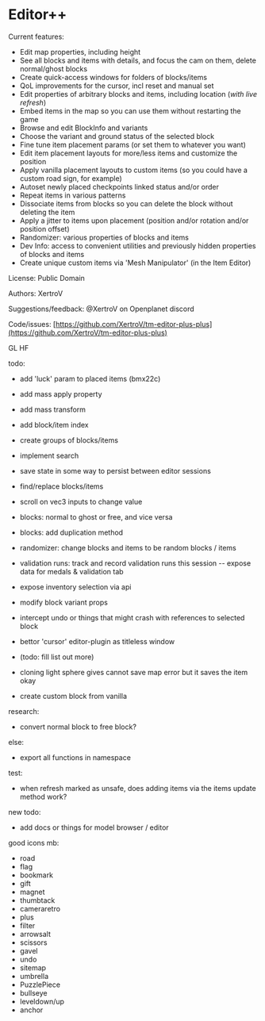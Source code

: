 # Editor++

Current features:

- Edit map properties, including height
- See all blocks and items with details, and focus the cam on them, delete normal/ghost blocks
- Create quick-access windows for folders of blocks/items
- QoL improvements for the cursor, incl reset and manual set
- Edit properties of arbitrary blocks and items, including location (*with live refresh*)
- Embed items in the map so you can use them without restarting the game
- Browse and edit BlockInfo and variants
- Choose the variant and ground status of the selected block
- Fine tune item placement params (or set them to whatever you want)
- Edit item placement layouts for more/less items and customize the position
- Apply vanilla placement layouts to custom items (so you could have a custom road sign, for example)
- Autoset newly placed checkpoints linked status and/or order
- Repeat items in various patterns
- Dissociate items from blocks so you can delete the block without deleting the item
- Apply a jitter to items upon placement (position and/or rotation and/or position offset)
- Randomizer: various properties of blocks and items
- Dev Info: access to convenient utilities and previously hidden properties of blocks and items
- Create unique custom items via 'Mesh Manipulator' (in the Item Editor)


License: Public Domain

Authors: XertroV

Suggestions/feedback: @XertroV on Openplanet discord

Code/issues: [https://github.com/XertroV/tm-editor-plus-plus](https://github.com/XertroV/tm-editor-plus-plus)

GL HF

todo:
- add 'luck' param to placed items (bmx22c)
- add mass apply property
- add mass transform
- add block/item index
- create groups of blocks/items
- implement search
- save state in some way to persist between editor sessions
- find/replace blocks/items
- scroll on vec3 inputs to change value
- blocks: normal to ghost or free, and vice versa
- blocks: add duplication method
- randomizer: change blocks and items to be random blocks / items
- validation runs: track and record validation runs this session -- expose data for medals & validation tab
- expose inventory selection via api
- modify block variant props
- intercept undo or things that might crash with references to selected block
- bettor 'cursor' editor-plugin as titleless window
- (todo: fill list out more)
- cloning light sphere gives cannot save map error but it saves the item okay

- create custom block from vanilla

research:
- convert normal block to free block?

else:
- export all functions in namespace

test:
- when refresh marked as unsafe, does adding items via the items update method work?

new todo:
- add docs or things for model browser / editor

good icons mb:
- road
- flag
- bookmark
- gift
- magnet
- thumbtack
- cameraretro
- plus
- filter
- arrowsalt
- scissors
- gavel
- undo
- sitemap
- umbrella
- PuzzlePiece
- bullseye
- leveldown/up
- anchor
